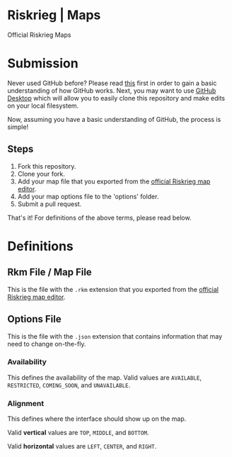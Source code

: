 # Riskrieg | Maps
Official Riskrieg Maps

# Submission

Never used GitHub before? Please read [this](https://guides.github.com/activities/hello-world/) first in order to gain a basic understanding of how GitHub works.
Next, you may want to use [GitHub Desktop](https://desktop.github.com/) which will allow you to easily clone this repository and make edits on your local filesystem.

Now, assuming you have a basic understanding of GitHub, the process is simple!

## Steps

1. Fork this repository.
2. Clone your fork.
3. Add your map file that you exported from the [official Riskrieg map editor](https://github.com/Riskrieg/map-editor).
4. Add your map options file to the 'options' folder.
5. Submit a pull request.

That's it! For definitions of the above terms, please read below.


# Definitions

## Rkm File / Map File
This is the file with the `.rkm` extension that you exported from the [official Riskrieg map editor](https://github.com/Riskrieg/map-editor).


## Options File
This is the file with the `.json` extension that contains information that may need to change on-the-fly.

### Availability
This defines the availability of the map. Valid values are `AVAILABLE`, `RESTRICTED`, `COMING_SOON`, and `UNAVAILABLE`.

### Alignment
This defines where the interface should show up on the map.

Valid **vertical** values are `TOP`, `MIDDLE`, and `BOTTOM`.

Valid **horizontal** values are `LEFT`, `CENTER`, and `RIGHT`.
